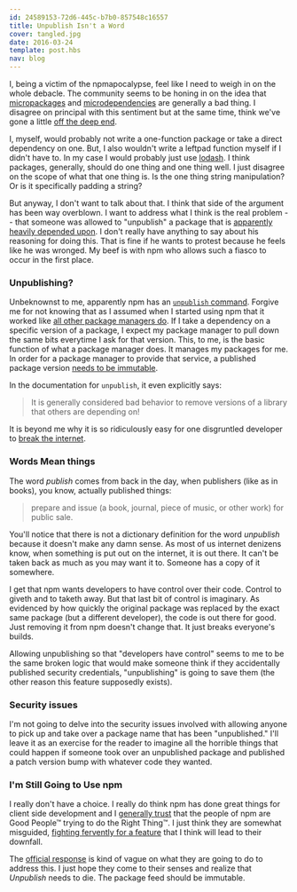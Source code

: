 ```yaml
---
id: 24589153-72d6-445c-b7b0-857548c16557
title: Unpublish Isn't a Word
cover: tangled.jpg
date: 2016-03-24
template: post.hbs
nav: blog
---
```


I, being a victim of the npmapocalypse, feel like I need to weigh in on the whole debacle. The community seems to be honing in on the idea that [micropackages](http://lucumr.pocoo.org/2016/3/24/open-source-trust-scaling/) and [microdependencies](http://www.haneycodes.net/npm-left-pad-have-we-forgotten-how-to-program/) are generally a bad thing. I disagree on principal with this sentiment but at the same time, think we've gone a little [off the deep end](https://www.npmjs.com/package/true).

I, myself, would probably not write a one-function package or take a direct dependency on one. But, I also wouldn't write a leftpad function myself if I didn't have to. In my case I would probably just use [lodash](https://lodash.com/docs#padStart). I think packages, generally, should do one thing and one thing well. I just disagree on the scope of what that one thing is. Is the one thing string manipulation? Or is it specifically padding a string?

But anyway, I don't want to talk about that. I think that side of the argument has been way overblown. I want to address what I think is the real problem -- that someone was allowed to "unpublish" a package that is [apparently heavily depended upon](https://medium.com/@azerbike/i-ve-just-liberated-my-modules-9045c06be67c). I don't really have anything to say about his reasoning for doing this. That is fine if he wants to protest because he feels like he was wronged. My beef is with npm who allows such a fiasco to occur in the first place.

### Unpublishing?

Unbeknownst to me, apparently npm has an [`unpublish` command](https://docs.npmjs.com/cli/unpublish). Forgive me for not knowing that as I assumed when I started using npm that it worked like [all other package managers do](https://docs.nuget.org/create/deleting-packages). If I take a dependency on a specific version of a package, I expect my package manager to pull down the same bits everytime I ask for that version. This, to me, is the basic function of what a package manager does. It manages my packages for me. In order for a package manager to provide that service, a published package version [needs to be immutable](https://evertpot.com/npm-revoke-breaks-the-build/).

In the documentation for `unpublish`, it even explicitly says:

> It is generally considered bad behavior to remove versions of a library that others are depending on!

It is beyond me why it is so ridiculously easy for one disgruntled developer to [break the internet](https://twitter.com/jbogard/status/712845471882948608).

### Words Mean things

The word _publish_ comes from back in the day, when publishers (like as in books), you know, actually published things:

> prepare and issue (a book, journal, piece of music, or other work) for public sale.

You'll notice that there is not a dictionary definition for the word _unpublish_ because it doesn't make any damn sense. As most of us internet denizens know, when something is put out on the internet, it is out there. It can't be taken back as much as you may want it to. Someone has a copy of it somewhere.

I get that npm wants developers to have control over their code. Control to giveth and to taketh away. But that last bit of control is imaginary. As evidenced by how quickly the original package was replaced by the exact same package (but a different developer), the code is out there for good. Just removing it from npm doesn't change that. It just breaks everyone's builds.

Allowing unpublishing so that "developers have control" seems to me to be the same broken logic that would make someone think if they accidentally published security credentials, "unpublishing" is going to save them (the other reason this feature supposedly exists).

### Security issues

I'm not going to delve into the security issues involved with allowing anyone to pick up and take over a package name that has been "unpublished." I'll leave it as an exercise for the reader to imagine all the horrible things that could happen if someone took over an unpublished package and published a patch version bump with whatever code they wanted.

### I'm Still Going to Use npm

I really don't have a choice. I really do think npm has done great things for client side development and I [generally trust](https://github.com/npm/npm/issues/12045) that the people of npm are Good People&trade; trying to do the Right Thing&trade;. I just think they are somewhat misguided, [fighting fervently for a feature](https://github.com/npm/npm/pull/12017) that I think will lead to their downfall.

The [official response](http://blog.npmjs.org/post/141577284765/kik-left-pad-and-npm) is kind of vague on what they are going to do to address this. I just hope they come to their senses and realize that _Unpublish_ needs to die. The package feed should be immutable.
